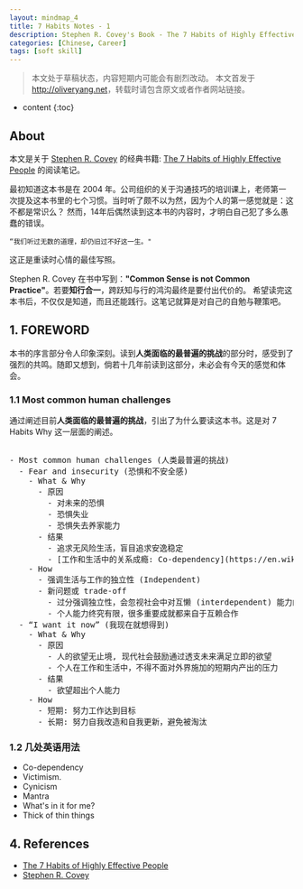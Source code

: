```yaml
---
layout: mindmap_4
title: 7 Habits Notes - 1
description: Stephen R. Covey's Book - The 7 Habits of Highly Effective People reading notes. 
categories: [Chinese, Career]
tags: [soft skill]
---
```


>本文处于草稿状态，内容短期内可能会有剧烈改动。
>本文首发于<http://oliveryang.net>，转载时请包含原文或者作者网站链接。

* content
{:toc}

## About

本文是关于 [Stephen R. Covey](https://en.wikipedia.org/wiki/Stephen_Covey) 的经典书籍:
[The 7 Habits of Highly Effective People](https://en.wikipedia.org/wiki/The_7_Habits_of_Highly_Effective_People) 的阅读笔记。

最初知道这本书是在 2004 年。公司组织的关于沟通技巧的培训课上，老师第一次提及这本书里的七个习惯。当时听了颇不以为然，因为个人的第一感觉就是：这不都是常识么？
然而，14年后偶然读到这本书的内容时，才明白自己犯了多么愚蠢的错误。

	“我们听过无数的道理，却仍旧过不好这一生。"

这正是重读时心情的最佳写照。

Stephen R. Covey 在书中写到：**"Common Sense is not Common Practice"**。若要**知行合一**，跨跃知与行的鸿沟最终是要付出代价的。
希望读完这本书后，不仅仅是知道，而且还能践行。这笔记就算是对自己的自勉与鞭策吧。

## 1. FOREWORD

本书的序言部分令人印象深刻。读到**人类面临的最普遍的挑战**的部分时，感受到了强烈的共鸣。随即又想到，倘若十几年前读到这部分，未必会有今天的感觉和体会。

### 1.1 Most common human challenges

通过阐述目前**人类面临的最普遍的挑战**，引出了为什么要读这本书。这是对 7 Habits Why 这一层面的阐述。

<pre class="km-container" minder-data-type="markdown" style="width: 100%;height: 500px">

- Most common human challenges (人类最普遍的挑战)
  - Fear and insecurity (恐惧和不安全感)
    - What & Why
      - 原因
        - 对未来的恐惧
        - 恐惧失业
        - 恐惧失去养家能力
      - 结果
        - 追求无风险生活，盲目追求安逸稳定
        - [工作和生活中的关系成瘾: Co-dependency](https://en.wikipedia.org/wiki/Codependency)
    - How
      - 强调生活与工作的独立性 (Independent)
      - 新问题或 trade-off
        - 过分强调独立性，会忽视社会中对互懒 (interdependent) 能力的需求
        - 个人能力终究有限，很多重要成就都来自于互赖合作
  - “I want it now” (我现在就想得到)
    - What & Why
      - 原因
        - 人的欲望无止境, 现代社会鼓励通过透支未来满足立即的欲望
        - 个人在工作和生活中，不得不面对外界施加的短期内产出的压力
      - 结果
        - 欲望超出个人能力
    - How
      - 短期: 努力工作达到目标
      - 长期: 努力自我改造和自我更新，避免被淘汰
        - 心智的成长
        - 能力的成长
      - 新问题或 trade-off
        - 不可避免地，需要考虑短期投入和长期投入的平衡问题
  - Blame and victimism (抱怨和受害者思维)
    - What & Why
      - 原因
        - 当人们遇到问题，总能找到可以抱怨谴责的对象
        - 社会环境充斥着来自受害着的抱怨
        - 抱怨可以暂时让人们缓解痛苦
      - 结果
        - 抱怨束缚了我们去积极的解决问题
    - How
      - 接受现状。鼓起勇气，积极主动地，创造性地解决或者绕开问题
      - 相信选择的力量
  - Hopelessness (绝望无助)
    - What & Why
      - 原因
        - [绝望无助和愤世嫉俗，犬儒主义的流行](https://zh.wikipedia.org/wiki/犬儒主義)
      - 结果
        - 认为自己是环境的受害者，失去努力的动力，屈从于环境
    - How
      - 降低期望则不会有失望
      - 新问题或 trade-off
        - 彻底失去了积极创造自己生活的可能性
  - Lack of life balance (生活失衡)
    - What & Why
      - 原因
        - 在信息社会，生活变得复杂，更加苛求，充满了压力，让人筋疲力尽
      - 结果
        - 早出晚归，要更有效率，有奉献精神
      - How
        - 我们管理时间，努力工作，使用现代科技来实现更高的效率
        - 新问题或 trade-off
          - 舍本逐末。我们发现自己在不重要的事情上努力地工作
          - 生活的平衡和内心的平和不能通过技术提高效率解决
  - ["What's in it for me?" (与我何干?)](http://www.urbandictionary.com/define.php?term=WIIFM)
    - What & Why
      - 原因
        - 现代社会教育人们在生活中竞争和获胜。
      - 结果
        - 同学，同事，甚至家庭成员都被视为竞争对手，别人得到的多，自己就少
      - How
        - 社会文化让我们试图大度祝贺他人的成功，但私下里，内心难以坦然面对
        - 新问题或 trade-off
          - 历史上很多接触成就都是靠独立的意愿和坚强的意志
          - 然而新时代，知识工作者需要协作精神，互重互利
  - The hunger to be understood (渴望被理解)
  - Conflict and differences (冲突和差异)
  - Personal stagnation (个人成长停滞)

</pre>


### 1.2 几处英语用法

* Co-dependency
* Victimism.
* Cynicism
* Mantra
* What's in it for me?
* Thick of thin things


## 4. References

* [The 7 Habits of Highly Effective People](https://en.wikipedia.org/wiki/The_7_Habits_of_Highly_Effective_People)
* [Stephen R. Covey](https://en.wikipedia.org/wiki/Stephen_Covey)
